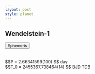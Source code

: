 ```yaml
---
layout: post
style: planet
---
```

<script src="../js/planets.js"></script>

## Wendelstein-1

<!-- Tab links -->
<div class="tab">
<button class="tablinks" onclick="openCity(event, 'Ephemeris')">Ephemeris</button>
</div>

<!-- Tab content -->
<div id="Ephemeris" class="tabcontent" markdown="1">
<br/><br/>
$$P = 2.66341599(100) $$ day <br/>
$$T_0 = 2455367.738464(14) $$ BJD TDB
<br/><br/>
<br/><br/>
</div>


